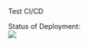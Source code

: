 Test CI/CD

Status of Deployment:<br>
<img src="https://github.com/lev2203/github-actions-cicd-to-aws/workflows/CI-CD Pipeline/badge.svg?branch=main"><br>

